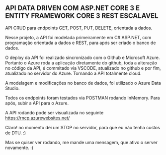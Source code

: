 ## API DATA DRIVEN COM ASP.NET CORE 3 E ENTITY FRAMEWORK CORE 3 REST ESCALAVEL

API CRUD para endpoints GET, POST, PUT, DELETE, orientada a dados.

Nesse projeto, a API foi modelada primeiramente em C# ASP.NET, com programação orientada a dados e REST, para após ser criado o banco de dados.

O deploy da API foi realizado sincronizado com o Github e Microsoft Azure. Portanto o Azure roda a aplicação diretamente do github,
toda a alteração no código da API, é commitado via VSCODE, atualizado no github e por fim, atualizado no servidor do Azure. Tornando a API totalmente cloud.

A modelagem e modificações no banco de dados, foi utilizado o Azure Data Studio.

Todos os endpoints foram testados via POSTMAN rodando InMemory. Para após, subir a API para o Azure.

A API rodando pode ser visualizada no seguinte https://rncp.azurewebsites.net/

Claro! no momento dei um STOP no servidor, para que eu não tenha custos de DTU. :)

Mas se quiser ver rodando, me mande uma mensagem, que ativo o server novamente. :)
